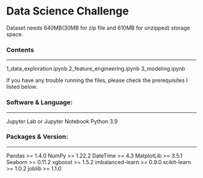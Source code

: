 # Data Science Challenge


Dataset needs 640MB(30MB for zip file and 610MB for unzipped) storage space.

### Contents
-------
1_data_exploration.ipynb
2_feature_engineering.ipynb
3_modeling.ipynb

If you have any trouble running the files, please check the prerequisites I listed below.

### Software & Language:
-------
Jupyter Lab or Jupyter Notebook
Python 3.9

### Packages & Version:
-------
Pandas >= 1.4.0
NumPy >= 1.22.2
DateTime >= 4.3
MatplotLib >= 3.5.1
Seaborn >= 0.11.2
xgboost >= 1.5.2
imbalanced-learn >= 0.9.0
scikit-learn >= 1.0.2
joblib >= 1.1.0








